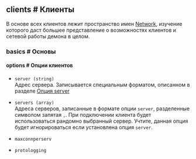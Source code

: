 ## clients # Клиенты

В основе всех клиентов лежит пространство имен [Network](#network), изучение которого даст большее представление о возможностях клиентов и сетевой работы демона в целом.

### basics # Основы

#### options # Опции клиентов

 - `server (string)`  
 Адрес сервера. Записывается специальным форматом, описанном в разделе [Опция server](#clients/basics/option-server)

 - `servers (array)`  
 Адреса серверов, записанные в формате опции `server`, разделенные символом запятая `,`.
 При подключении клиента будет использоваться рандомно выбранный сервер.
 Учтите, данная опция будет игнорироваться если установлена опция `server`.

 - `maxconnperserv`
 - `protologging`

<!-- import asterisk.md -->

<!-- import dns.md -->

<!-- import gibson.md -->

<!-- import http.md -->

<!-- import icmp.md -->

<!-- import irc.md -->

<!-- import lock.md -->

<!-- import memcache.md -->

<!-- import mongo.md -->

<!-- import mysql.md -->

<!-- import postgresql.md -->

<!-- import redis.md -->

<!-- import valve.md -->

<!-- import websocket.md -->

<!-- import xmpp.md -->
